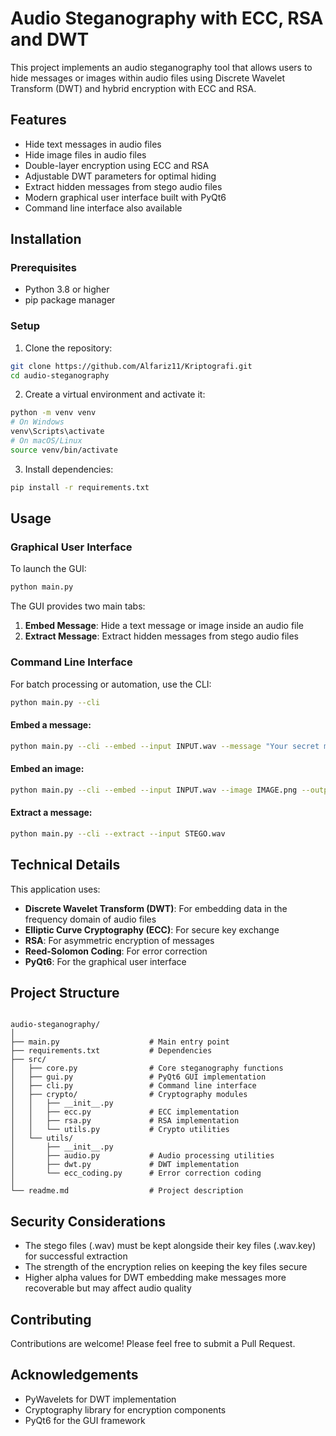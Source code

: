 # Audio Steganography with ECC, RSA and DWT

This project implements an audio steganography tool that allows users to hide messages or images within audio files using Discrete Wavelet Transform (DWT) and hybrid encryption with ECC and RSA.


## Features

- Hide text messages in audio files
- Hide image files in audio files
- Double-layer encryption using ECC and RSA
- Adjustable DWT parameters for optimal hiding
- Extract hidden messages from stego audio files
- Modern graphical user interface built with PyQt6
- Command line interface also available

## Installation

### Prerequisites

- Python 3.8 or higher
- pip package manager

### Setup

1. Clone the repository:

```bash
git clone https://github.com/Alfariz11/Kriptografi.git
cd audio-steganography
```

2. Create a virtual environment and activate it:

```bash
python -m venv venv
# On Windows
venv\Scripts\activate
# On macOS/Linux
source venv/bin/activate
```

3. Install dependencies:

```bash
pip install -r requirements.txt
```

## Usage

### Graphical User Interface

To launch the GUI:

```bash
python main.py
```

The GUI provides two main tabs:

1. **Embed Message**: Hide a text message or image inside an audio file
2. **Extract Message**: Extract hidden messages from stego audio files

### Command Line Interface

For batch processing or automation, use the CLI:

```bash
python main.py --cli
```

#### Embed a message:

```bash
python main.py --cli --embed --input INPUT.wav --message "Your secret message" --output OUTPUT.wav
```

#### Embed an image:

```bash
python main.py --cli --embed --input INPUT.wav --image IMAGE.png --output OUTPUT.wav
```

#### Extract a message:

```bash
python main.py --cli --extract --input STEGO.wav
```

## Technical Details

This application uses:

- **Discrete Wavelet Transform (DWT)**: For embedding data in the frequency domain of audio files
- **Elliptic Curve Cryptography (ECC)**: For secure key exchange
- **RSA**: For asymmetric encryption of messages
- **Reed-Solomon Coding**: For error correction
- **PyQt6**: For the graphical user interface

## Project Structure

```

audio-steganography/
│
├── main.py                    # Main entry point
├── requirements.txt           # Dependencies
├── src/
│   ├── core.py                # Core steganography functions
│   ├── gui.py                 # PyQt6 GUI implementation
│   ├── cli.py                 # Command line interface
│   ├── crypto/                # Cryptography modules
│   │   ├── __init__.py
│   │   ├── ecc.py             # ECC implementation
│   │   ├── rsa.py             # RSA implementation
│   │   └── utils.py           # Crypto utilities
│   └── utils/
│       ├── __init__.py
│       ├── audio.py           # Audio processing utilities
│       ├── dwt.py             # DWT implementation
│       └── ecc_coding.py      # Error correction coding
│
└── readme.md                  # Project description
```

## Security Considerations

- The stego files (.wav) must be kept alongside their key files (.wav.key) for successful extraction
- The strength of the encryption relies on keeping the key files secure
- Higher alpha values for DWT embedding make messages more recoverable but may affect audio quality

## Contributing

Contributions are welcome! Please feel free to submit a Pull Request.

## Acknowledgements

- PyWavelets for DWT implementation
- Cryptography library for encryption components
- PyQt6 for the GUI framework
